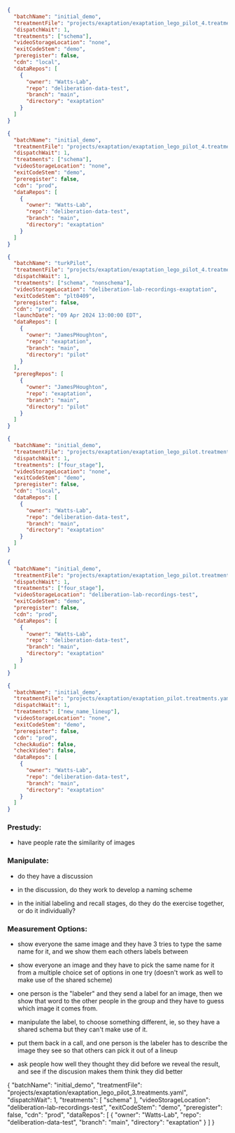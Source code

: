 ```json
{
  "batchName": "initial_demo",
  "treatmentFile": "projects/exaptation/exaptation_lego_pilot_4.treatments.yaml",
  "dispatchWait": 1,
  "treatments": ["schema"],
  "videoStorageLocation": "none",
  "exitCodeStem": "demo",
  "preregister": false,
  "cdn": "local",
  "dataRepos": [
    {
      "owner": "Watts-Lab",
      "repo": "deliberation-data-test",
      "branch": "main",
      "directory": "exaptation"
    }
  ]
}
```

```json
{
  "batchName": "initial_demo",
  "treatmentFile": "projects/exaptation/exaptation_lego_pilot_4.treatments.yaml",
  "dispatchWait": 1,
  "treatments": ["schema"],
  "videoStorageLocation": "none",
  "exitCodeStem": "demo",
  "preregister": false,
  "cdn": "prod",
  "dataRepos": [
    {
      "owner": "Watts-Lab",
      "repo": "deliberation-data-test",
      "branch": "main",
      "directory": "exaptation"
    }
  ]
}
```

```json
{
  "batchName": "turkPilot",
  "treatmentFile": "projects/exaptation/exaptation_lego_pilot_4.treatments.yaml",
  "dispatchWait": 1,
  "treatments": ["schema", "nonschema"],
  "videoStorageLocation": "deliberation-lab-recordings-exaptation",
  "exitCodeStem": "plt0409",
  "preregister": false,
  "cdn": "prod",
  "launchDate": "09 Apr 2024 13:00:00 EDT",
  "dataRepos": [
    {
      "owner": "JamesPHoughton",
      "repo": "exaptation",
      "branch": "main",
      "directory": "pilot"
    }
  ],
  "preregRepos": [
    {
      "owner": "JamesPHoughton",
      "repo": "exaptation",
      "branch": "main",
      "directory": "pilot"
    }
  ]
}
```

```json
{
  "batchName": "initial_demo",
  "treatmentFile": "projects/exaptation/exaptation_lego_pilot.treatments.yaml",
  "dispatchWait": 1,
  "treatments": ["four_stage"],
  "videoStorageLocation": "none",
  "exitCodeStem": "demo",
  "preregister": false,
  "cdn": "local",
  "dataRepos": [
    {
      "owner": "Watts-Lab",
      "repo": "deliberation-data-test",
      "branch": "main",
      "directory": "exaptation"
    }
  ]
}
```

```json
{
  "batchName": "initial_demo",
  "treatmentFile": "projects/exaptation/exaptation_lego_pilot.treatments.yaml",
  "dispatchWait": 1,
  "treatments": ["four_stage"],
  "videoStorageLocation": "deliberation-lab-recordings-test",
  "exitCodeStem": "demo",
  "preregister": false,
  "cdn": "prod",
  "dataRepos": [
    {
      "owner": "Watts-Lab",
      "repo": "deliberation-data-test",
      "branch": "main",
      "directory": "exaptation"
    }
  ]
}
```

```json
{
  "batchName": "initial_demo",
  "treatmentFile": "projects/exaptation/exaptation_pilot.treatments.yaml",
  "dispatchWait": 1,
  "treatments": ["new_name_lineup"],
  "videoStorageLocation": "none",
  "exitCodeStem": "demo",
  "preregister": false,
  "cdn": "prod",
  "checkAudio": false,
  "checkVideo": false,
  "dataRepos": [
    {
      "owner": "Watts-Lab",
      "repo": "deliberation-data-test",
      "branch": "main",
      "directory": "exaptation"
    }
  ]
}
```

### Prestudy:

- have people rate the similarity of images

### Manipulate:

- do they have a discussion
- in the discussion, do they work to develop a naming scheme

- in the initial labeling and recall stages, do they do the exercise together, or do it individually?

### Measurement Options:

- show everyone the same image and they have 3 tries to type the same name for it, and we show them each others labels between

- show everyone an image and they have to pick the same name for it from a multiple choice set of options in one try (doesn't work as well to make use of the shared scheme)

- one person is the "labeler" and they send a label for an image, then we show that word to the other people in the group and they have to guess which image it comes from.

- manipulate the label, to choose something different, ie, so they have a shared schema but they can't make use of it.

- put them back in a call, and one person is the labeler has to describe the image they see so that others can pick it out of a lineup

- ask people how well they thought they did before we reveal the result, and see if the discusion makes them think they did better

{
"batchName": "initial_demo",
"treatmentFile": "projects/exaptation/exaptation_lego_pilot_3.treatments.yaml",
"dispatchWait": 1,
"treatments": [
"schema"
],
"videoStorageLocation": "deliberation-lab-recordings-test",
"exitCodeStem": "demo",
"preregister": false,
"cdn": "prod",
"dataRepos": [
{
"owner": "Watts-Lab",
"repo": "deliberation-data-test",
"branch": "main",
"directory": "exaptation"
}
]
}
